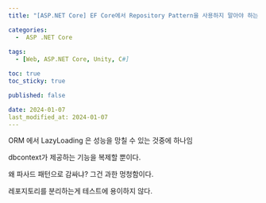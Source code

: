 ```yaml
---
title: "[ASP.NET Core] EF Core에서 Repository Pattern을 사용하지 말아야 하는 이유"

categories:
  -  ASP .NET Core
  
tags:
  - [Web, ASP.NET Core, Unity, C#]

toc: true
toc_sticky: true

published: false

date: 2024-01-07
last_modified_at: 2024-01-07
---
```


ORM 에서 LazyLoading 은 성능을 망칠 수 있는 것중에 하나임

dbcontext가 제공하는 기능을 복제할 뿐이다.

왜 파사드 패턴으로 감싸냐? 그건 과한 멍청함이다.

레포지토리를 분리하는게 테스트에 용이하지 않다.

